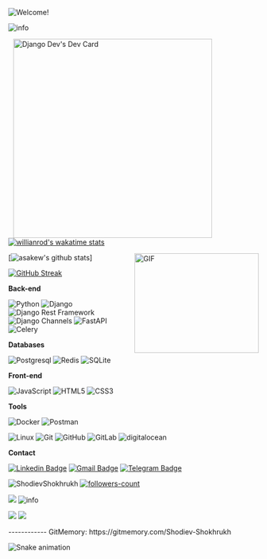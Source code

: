 

<!-- Managing your profile README -->
<!-- https://docs.github.com/en/account-and-profile/setting-up-and-managing-your-github-profile/customizing-your-profile/managing-your-profile-readme -->

![Welcome!](86T4GWHN.gif)

<img src="https://github-profile-summary-cards.vercel.app/api/cards/profile-details?username=Shodiev-Shokhrukh&theme=github_dark" alt="info">

<a href="https://app.daily.dev/revolutionize" style="margin:10px"><img src="https://api.daily.dev/devcards/7049c0e2b7984116ad66f28f65e49eec.png?r=vh6" width="400" alt="Django Dev's Dev Card"/></a> [![willianrod's wakatime stats](https://github-readme-stats.vercel.app/api/wakatime?username=ShodievShokhrukh&theme=github_dark&layout=compact)](https://wakatime.com/@ShodievShokhrukh)

<img align="right" alt="GIF" src="https://user-images.githubusercontent.com/5355808/139111924-210cc6fa-9fb1-4dac-929d-6324a5836a92.gif" width="250" height="200" />

[![asakew's github stats](https://github-readme-stats.vercel.app/api?username=Shodiev-Shokhrukh&theme=github_dark&show_icons=true)]
<!-- Readme Docs: https://github.com/anuraghazra/github-readme-stats -->

[![GitHub Streak](https://github-readme-streak-stats.herokuapp.com?user=Shodiev-Shokhrukh&theme=tokyonight_duo&hide_border=true)](https://github.com/Shodiev-Shokhrukh/)
<!-- https://github.com/denvercoder1/github-readme-streak-stats -->

**Back-end**

![Python](https://img.shields.io/badge/-Python-black?style=flat-square&logo=Python)
![Django](https://img.shields.io/badge/-Django-0aad48?style=flat-square&logo=Django)
![Django Rest Framework](https://img.shields.io/badge/DRF-red?style=flat-square&logo=Django)
![Django Channels](https://img.shields.io/badge/-Django_Channels-46a2f1?style=flat-square&logo=Django)
![FastAPI](https://img.shields.io/badge/-FastAPI-%2300C7B7?style=flat-square&logo=FastAPI)
![Celery](https://img.shields.io/badge/-Celery-%2300C7B7?style=flat-square&logo=Celery)

**Databases**

![Postgresql](https://img.shields.io/badge/-Postgresql-%232c3e50?style=flat-square&logo=Postgresql)
![Redis](https://img.shields.io/badge/-Redis-FCA121?style=flat-square&logo=Redis)
![SQLite](https://img.shields.io/badge/-Sqlite-%232c3e50?style=flat-square&logo=Sqlite)

**Front-end**

![JavaScript](https://img.shields.io/badge/-JavaScript-%23F7DF1C?style=flat-square&logo=javascript&logoColor=000000&labelColor=%23F7DF1C&color=%23FFCE5A)
![HTML5](https://img.shields.io/badge/-HTML5-%23E44D27?style=flat-square&logo=html5&logoColor=ffffff)
![CSS3](https://img.shields.io/badge/-CSS3-%231572B6?style=flat-square&logo=css3)


**Tools**

![Docker](https://img.shields.io/badge/-Docker-46a2f1?style=flat-square&logo=docker&logoColor=white)
![Postman](https://img.shields.io/badge/Postman-FCA121?style=flat-square&logo=postman)

![Linux](https://img.shields.io/badge/Linux-black?style=flat-square&logo=linux)
![Git](https://img.shields.io/badge/-Git-black?style=flat-square&logo=git)
![GitHub](https://img.shields.io/badge/-GitHub-181717?style=flat-square&logo=github)
![GitLab](https://img.shields.io/badge/-GitLab-FCA121?style=flat-square&logo=gitlab)
<img src="https://img.shields.io/badge/Digital_Ocean-0080FF?style=for-the-badge&logo=DigitalOcean&logoColor=white" alt="digitalocean" />


**Contact**

[![Linkedin Badge](https://img.shields.io/badge/-Linkedin-blue?style=flat-square&logo=Linkedin&logoColor=white&link=https://www.linkedin.com/in/shokhrukh-shodiev/)](https://www.linkedin.com/in/shokhrukh-shodiev/)
[![Gmail Badge](https://img.shields.io/badge/-Gmail-c14438?style=flat-square&logo=Gmail&logoColor=white&link=mailto:djangodev77@gmail.com)](mailto:djangodev77@gmail.com)
[![Telegram Badge](https://img.shields.io/badge/-Telegram-blue?style=flat-square&logo=Telegram&logoColor=white&link=https://t.me/simplicity_is_better)](https://t.me/simplicity_is_better)

<p> 
<img src="https://komarev.com/ghpvc/?username=ShodievShokhrukh&color=brightgreen" alt="ShodievShokhrukh"/>
<a href="https://github.com/Shodiev-Shokhrukh?tab=followers">
    <img src="https://img.shields.io/github/followers/Shodiev-Shokhrukh?label=Followers&style=social" alt="followers-count">
</a>

</p>
<img src="https://activity-graph.herokuapp.com/graph?username=Shodiev-Shokhrukh&theme=xcode" />
<!-- <img src="https://raw.githubusercontent.com/muhiqsimui/muhiqsimui/output/github-contribution-grid-snake.svg"we> -->

<img src="https://github-profile-trophy.vercel.app/?username=Shodiev-Shokhrukh&margin-w=5&theme=radical" alt="info" />

<p>
  <img src="https://img.icons8.com/ios/96/26e07f/django.png"/>
<img src="https://img.icons8.com/color/96/000000/postgreesql.png"/>
</p>
------------
GitMemory: https://gitmemory.com/Shodiev-Shokhrukh

![Snake animation](https://github.com/mirsaid-mirzohidov/mirsaid-mirzohidov/blob/output/github-contribution-grid-snake.svg)
